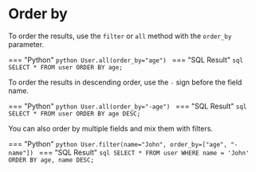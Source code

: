 # Order by

To order the results, use the `filter` or `all` method with the `order_by` parameter.

=== "Python"
    ```python
    User.all(order_by="age")
    ```
=== "SQL Result"
    ```sql
    SELECT * FROM user ORDER BY age;
    ```

To order the results in descending order, use the `-` sign before the field name.

=== "Python"
    ```python
    User.all(order_by="-age")
    ```
=== "SQL Result"
    ```sql
    SELECT * FROM user ORDER BY age DESC;
    ```

You can also order by multiple fields and mix them with filters.

=== "Python"
    ```python
    User.filter(name="John", order_by=["age", "-name"])
    ```
=== "SQL Result"
    ```sql
    SELECT * FROM user WHERE name = 'John' ORDER BY age, name DESC;
    ```
